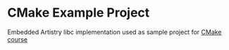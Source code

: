 # CMake Example Project

Embedded Artistry libc implementation used as sample project for [CMake course](https://embeddedartistry.com/course/creating-a-cross-platform-build-system-for-embedded-projects-with-cmake/)